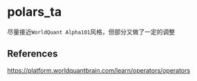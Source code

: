 # polars_ta

尽量接近`WorldQuant Alpha101`风格，但部分又做了一定的调整

## References

https://platform.worldquantbrain.com/learn/operators/operators